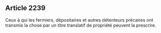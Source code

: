 Article 2239
----
Ceux à qui les fermiers, dépositaires et autres détenteurs précaires ont
transmis la chose par un titre translatif de propriété peuvent la prescrire.
